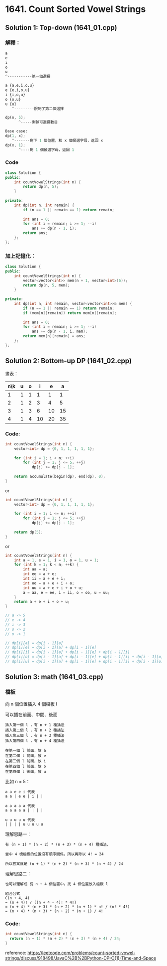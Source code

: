 # 1641. Count Sorted Vowel Strings

## Solution 1: Top-down (1641_01.cpp)

### 解釋：

```py
a
e
i
o
u
^-----------第一個選擇

a {a,e,i,o,u}
e {e,i,o,u}
i {i,o,u}
o {o,u}
u {u}
   ^---------限制了第二個選擇

dp(n, 5);
      ^-----剩餘可選擇數目
```

```py
Base case:
dp(1, x);
   ^-------剩下 1 個位置，和 x 個侯選字母，返回 x
dp(x, 1);
      ^----剩 1 個侯選字母，返回 1
```

### Code

```cpp
class Solution {
public:
    int countVowelStrings(int n) {
        return dp(n, 5);
    }
    
private:
    int dp(int n, int remain) {
        if (n == 1 || remain == 1) return remain;
        
        int ans = 0;
        for (int i = remain; i >= 1; --i)
            ans += dp(n - 1, i);
        return ans;
    };
};
```

### 加上記憶化：

```cpp
class Solution {
public:
    int countVowelStrings(int n) {
        vector<vector<int>> mem(n + 1, vector<int>(6));
        return dp(n, 5, mem);
    }
    
private:
    int dp(int n, int remain, vector<vector<int>>& mem) {
        if (n == 1 || remain == 1) return remain;
        if (mem[n][remain]) return mem[n][remain];
        
        int ans = 0;
        for (int i = remain; i >= 1; --i)
            ans += dp(n - 1, i, mem);
        return mem[n][remain] = ans;
    };
};
```

## Solution 2: Bottom-up DP (1641_02.cpp)

畫表：

| n\k | u | o | i  | e  | a  |
|-----|---|---|----|----|----|
| 1   | 1 | 1 | 1  | 1  | 1  |
| 2   | 1 | 2 | 3  | 4  | 5  |
| 3   | 1 | 3 | 6  | 10 | 15 |
| 4   | 1 | 4 | 10 | 20 | 35 |

### Code:

```cpp
int countVowelStrings(int n) {
    vector<int> dp = {0, 1, 1, 1, 1, 1};
  
    for (int i = 1; i < n; ++i)
        for (int j = 1; j <= 5; ++j)
            dp[j] += dp[j - 1];
  
    return accumulate(begin(dp), end(dp), 0);
}
```

or

```cpp
int countVowelStrings(int n) {
    vector<int> dp = {0, 1, 1, 1, 1, 1};
  
    for (int i = 1; i <= n; ++i)
        for (int j = 1; j <= 5; ++j)
            dp[j] += dp[j - 1];
  
    return dp[5];
}
```

or

```cpp
int countVowelStrings(int n) {
    int a = 1, e = 1, i = 1, o = 1, u = 1;
    for (int k = 1; k < n; ++k) {
        int aa = a;
        int ee = a + e;
        int ii = a + e + i;
        int oo = a + e + i + o;
        int uu = a + e + i + o + u;
        a = aa, e = ee, i = ii, o = oo, u = uu;
    }
    return a + e + i + o + u;
}

// a -> 5
// e -> 4
// i -> 3
// o -> 2
// u -> 1

// dp[i][a] = dp[i - 1][a]
// dp[i][e] = dp[i - 1][a] + dp[i - 1][e]
// dp[i][i] = dp[i - 1][a] + dp[i - 1][e] + dp[i - 1][i] 
// dp[i][o] = dp[i - 1][a] + dp[i - 1][e] + dp[i - 1][i] + dp[i - 1][o]
// dp[i][u] = dp[i - 1][a] + dp[i - 1][e] + dp[i - 1][i] + dp[i - 1][o] + dp[i - 1][u]

```

## Solution 3: math (1641_03.cpp)

### 檔板

向 n 個位置插入 4 個檔板 l

可以插在前面、中間、後面

```
插入第一個 l ，有 n + 1 種插法
插入第二個 l ，有 n + 2 種插法
插入第三個 l ，有 n + 3 種插法
插入第四個 l ，有 n + 4 種插法
```

```
在第一個 l 前面，放 a
在第二個 l 前面，放 e
在第三個 l 前面，放 i
在第四個 l 前面，放 o
在第四個 l 後面，放 u
```

比如 n = 5：
```
a a e e i 代表
a a | e e | i | |

a a a a a 代表
a a a a a | | | |

u u u u u 代表
| | | | u u u u u
```

理解思路一：
```
有 (n + 1) * (n + 2) * (n + 3) * (n + 4) 種插法，

當中 4 塊檔板的位置沒有順序關係，所以再除以 4! = 24

所以答案就是 (n + 1) * (n + 2) * (n + 3) * (n + 4) / 24
```

理解思路二：
```
也可以理解成 從 n + 4 個位置中，找 4 個位置放入檔板 l

組合公式
C(n + 4, 4)
= (n + 4)! / ((n + 4 - 4)! * 4!)
= (n + 4) * (n + 3) * (n + 2) * (n + 1) * n! / (n! * 4!)
= (n + 4) * (n + 3) * (n + 2) * (n + 1) / 4!
```

### Code:

```cpp
int countVowelStrings(int n) {
  return (n + 1) * (n + 2) * (n + 3) * (n + 4) / 24;
}
```

reference: https://leetcode.com/problems/count-sorted-vowel-strings/discuss/918498/JavaC%2B%2BPython-DP-O(1)-Time-and-Space
